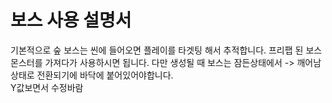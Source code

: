 # 보스 사용 설명서
기본적으로 숲 보스는 씬에 들어오면 플레이를 타겟팅 해서 추적합니다.
프리팹 된 보스몬스터를 가져다가 사용하시면 됩니다.
다만 생성될 때 보스는 잠든상태에서 -> 깨어남 상태로 전환되기에 바닥에 붙어있어야합니다.  
Y값보면서 수정바람 
